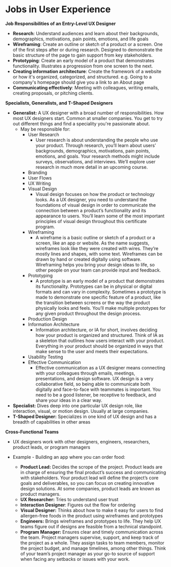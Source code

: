 # Jobs in User Experience



**Job Responsibilities of an Entry-Level UX Designer**

- **Research**: Understand audiences and learn about their backgrounds, demographics, motivations, pain points, emotions, and life goals
- **Wireframing**: Create an outline or sketch of a product or a screen. One of the first steps after or during research. Designed to demonstrate the basic structure of the page to gain support from key stakeholders.
- **Prototyping**: Create an early model of a product that demonstrates functionality. Illustrates a progression from one screen to the next.
- **Creating information architecture**: Create the framework of a website or how it's organized, categorized, and structured. e.g. Going to a company's homepage should give you a link to an About page
- **Communicating effectively**: Meeting with colleagues, writing emails, creating proposals, or pitching clients.



**Specialists, Generalists, and T-Shaped Designers**

- **Generalist:** A UX designer with a broad number of responsibilities. How most UX designers start. Common at smaller companies. You get to try out different things and find a speciality you're passionate about.
  - May be responsible for:
    - User Research
      - User research is about understanding the people who use your product. Through research, you’ll learn about users’ backgrounds, demographics, motivations, pain points, emotions, and goals. Your research methods might include surveys, observations, and interviews. We’ll explore user research in much more detail in an upcoming course. 
    - Branding
    - User Flows
    - UX Writing
    - Visual Design
      - Visual design focuses on how the product or technology looks. As a UX designer, you need to understand the foundations of visual design in order to communicate the connection between a product’s functionality and its appearance to users. You’ll learn some of the most important principles of visual design throughout this certificate program. 
    - Wireframing
      - A wireframe is a basic outline or sketch of a product or a screen, like an app or website. As the name suggests, wireframes look like they were created with wires. They’re mostly lines and shapes, with some text. Wireframes can be drawn by hand or created digitally using software. Wireframing helps you bring your design ideas to life, so other people on your team can provide input and feedback. 
    - Prototyping
      - A prototype is an early model of a product that demonstrates its functionality. Prototypes can be in physical or digital formats and can vary in complexity. Sometimes a prototype is made to demonstrate one specific feature of a product, like the transition between screens or the way the product physically looks and feels. You’ll make multiple prototypes for any given product throughout the design process.
    - Production Design
    - Information Architecture
      - Information architecture, or IA for short, involves deciding how your product is organized and structured. Think of IA as a skeleton that outlines how users interact with your product. Everything in your product should be organized in ways that make sense to the user and meets their expectations.
    - Usability Testing
    - Effective Communication
      - Effective communication as a UX designer means connecting with your colleagues through emails, meetings, presentations, and design software. UX design is a very collaborative field, so being able to communicate both digitally and face-to-face with teammates is important. You need to be a good listener, be receptive to feedback, and share your ideas in a clear way.
- **Specialist:** Dives deep into one particular UX design role, like interaction, visual, or motion design. Usually at large companies.
- **T-Shaped Designer:** Specializes in one kind of UX design and has a breadth of capabilities in other areas



**Cross-Functional Teams**

- UX designers work with other designers, engineers, researchers, product leads, or program managers

- Example - Building an app where you can order food:
  - **Product Lead:** Decides the scrope of the project. Product leads are in charge of ensuring the final product’s success and communicating with stakeholders. Your product lead will define the project’s core goals and deliverables, so you can focus on creating innovative design solutions. At some companies, product leads are known as product managers.
  - **UX Researcher:** Tries to understand user trust
  - **Interaction Designer**: Figures out the flow for ordering
  - **Visual Designer:** Thinks about how to make it easy for users to find allergen-free foods in the product using wireframes and prototypes
  - **Engineers:** Brings wireframes and prototypes to life. They help UX teams figure out if designs are feasible from a technical standpoint.
  - **Program Manager:** Ensures clear and timely communication across the team. Project managers supervise, support, and keep track of the project as a whole. They assign tasks to team members, monitor the project budget, and manage timelines, among other things. Think of your team’s project manager as your go-to source of support when facing any setbacks or issues with your work.

